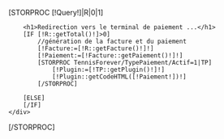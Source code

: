 [STORPROC [!Query!]|R|0|1]
<div class="row">
    <div class="col-md-12">

        <h1>Redirection vers le terminal de paiement ...</h1>
        [IF [!R::getTotal()!]>0]
            //génération de la facture et du paiement
            [!Facture:=[!R::getFacture()!]!]
            [!Paiement:=[!Facture::getPaiement()!]!]
            [STORPROC TennisForever/TypePaiement/Actif=1|TP]
                [!Plugin:=[!TP::getPlugin()!]!]
                [!Plugin::getCodeHTML([!Paiement!])!]
            [/STORPROC]

        [ELSE]
        [/IF]
    </div>
</div>
[/STORPROC]